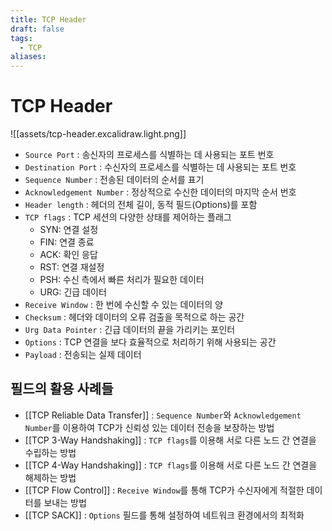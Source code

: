 ```yaml
---
title: TCP Header
draft: false
tags:
  - TCP
aliases:
---
```

# TCP Header 
![[assets/tcp-header.excalidraw.light.png]]
- `Source Port` : 송신자의 프로세스를 식별하는 데 사용되는 포트 번호
- `Destination Port` : 수신자의 프로세스를 식별하는 데 사용되는 포트 번호
- `Sequence Number` : 전송된 데이터의 순서를 표기
- `Acknowledgement Number` : 정상적으로 수신한 데이터의 마지막 순서 번호
- `Header length` : 헤더의 전체 길이, 동적 필드(Options)를 포함 
- `TCP flags` : TCP 세션의 다양한 상태를 제어하는 플래그
	- SYN: 연결 설정
	- FIN: 연결 종료
	- ACK: 확인 응답
	- RST: 연결 재설정
	- PSH: 수신 측에서 빠른 처리가 필요한 데이터
	- URG: 긴급 데이터
- `Receive Window` :  한 번에 수신할 수 있는 데이터의 양
- `Checksum` : 헤더와 데이터의 오류 검출을 목적으로 하는 공간 
- `Urg Data Pointer` : 긴급 데이터의 끝을 가리키는 포인터
- `Options` : TCP 연결을 보다 효율적으로 처리하기 위해 사용되는 공간
- `Payload` : 전송되는 실제 데이터


## 필드의 활용 사례들
- [[TCP Reliable Data Transfer]] : `Sequence Number`와 `Acknowledgement Number`를 이용하여 TCP가 신뢰성 있는 데이터 전송을 보장하는 방법 
- [[TCP 3-Way Handshaking]] : `TCP flags`를 이용해 서로 다른 노드 간 연결을 수립하는 방법
- [[TCP 4-Way Handshaking]] : `TCP flags`를 이용해 서로 다른 노드 간 연결을 해제하는 방법 
- [[TCP Flow Control]] : `Receive Window`를 통해 TCP가 수신자에게 적절한 데이터를 보내는 방법 
- [[TCP SACK]] : `Options` 필드를 통해 설정하여 네트워크 환경에서의 최적화